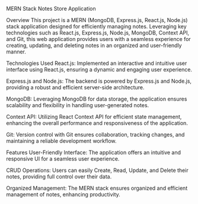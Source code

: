 
MERN Stack Notes Store Application

Overview
This project is a MERN (MongoDB, Express.js, React.js, Node.js) stack application designed for efficiently managing notes. Leveraging key technologies such as React.js, Express.js, Node.js, MongoDB, Context API, and Git, this web application provides users with a seamless experience for creating, updating, and deleting notes in an organized and user-friendly manner.

Technologies Used
React.js: Implemented an interactive and intuitive user interface using React.js, ensuring a dynamic and engaging user experience.

Express.js and Node.js: The backend is powered by Express.js and Node.js, providing a robust and efficient server-side architecture.

MongoDB: Leveraging MongoDB for data storage, the application ensures scalability and flexibility in handling user-generated notes.

Context API: Utilizing React Context API for efficient state management, enhancing the overall performance and responsiveness of the application.

Git: Version control with Git ensures collaboration, tracking changes, and maintaining a reliable development workflow.

Features
User-Friendly Interface: The application offers an intuitive and responsive UI for a seamless user experience.

CRUD Operations: Users can easily Create, Read, Update, and Delete their notes, providing full control over their data.

Organized Management: The MERN stack ensures organized and efficient management of notes, enhancing productivity.
